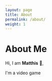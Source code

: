 ```yaml
---
layout: page
title: About
permalink: /about/
weight: 1
---
```


# **About Me**

Hi, I am **Matthis** :wave:,<br>

I'm a video game 

